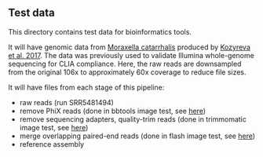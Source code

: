 ## Test data

This directory contains test data for bioinformatics tools.

It will have genomic data from [Moraxella catarrhalis](https://www.ncbi.nlm.nih.gov/Taxonomy/Browser/wwwtax.cgi?mode=Info&id=480) produced by [Kozyreva et al. 2017](https://doi.org/10.1128/JCM.00361-17). 
The data was previously used to validate Illumina whole-genome sequencing for CLIA compliance.
Here, the raw reads are downsampled from the original 106x to approximately 60x coverage to reduce file sizes.

It will have files from each stage of this pipeline:
* raw reads (run SRR5481494)
* remove PhiX reads (done in bbtools image test, see [here](../bbtools))
* remove sequencing adapters, quality-trim reads (done in trimmomatic image test, see [here](../trimmomatic))
* merge overlapping paired-end reads (done in flash image test, see [here](../flash))
* reference assembly